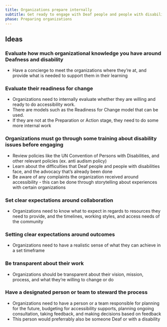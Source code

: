 ```yaml
---
title: Organizations prepare internally
subtitle: Get ready to engage with Deaf people and people with disabilities.
phase: Preparing organizations
---
```

## Ideas

### Evaluate how much organizational knowledge you have around Deafness and disability

* Have a concierge to meet the organizations where  they’re at, and provide what is needed to support them in their learning

### Evaluate their readiness for change

* Organizations need to internally evaluate whether they are willing and ready to do accessibility work.
* There are models such as the Readiness for Change model that can be used.
* If they are not at the Preparation or Action stage, they need to do some more internal work

### Organizations must go through some training about disability issues before engaging


* Review policies like the UN Convention of Persons with Disabilities, and other relevant policies (ex. anti audism policy)
* Learn about the difficulties that Deaf people and people with disabilities face, and the advocacy that’s already been done
* Be aware of any complaints the organization received  around accessibility - this can be done through storytelling about experiences with certain organizations

### Set clear expectations around collaboration

* Organizations need to know what to expect in regards to resources they need to provide, and the timelines, working styles, and access needs of the community

### Setting clear expectations around outcomes

* Organizations need to have a realistic sense of what they can achieve in a set timeframe

### Be transparent about their work

* Organizations should be transparent about their vision, mission, process, and what they’re willing to change or do

### Have a designated person or team to steward the process

* Organizations need to have a person or a team responsible for planning for the future, budgeting for accessibility supports, planning ongoing consultation, taking feedback, and making decisions based on feedback
* This person would preferrably also be someone Deaf or with a disability
